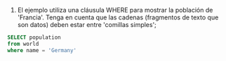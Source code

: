 1. El ejemplo utiliza una cláusula WHERE para mostrar la población de 'Francia'. 
Tenga en cuenta que las cadenas (fragmentos de texto que son datos) deben estar entre 'comillas simples';

```SQL
SELECT population 
from world
where name = 'Germany'
```
